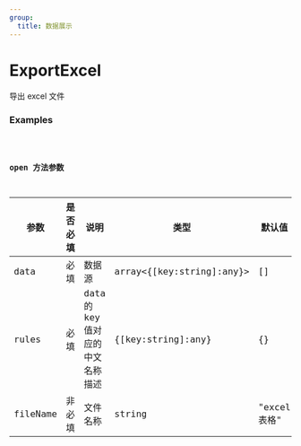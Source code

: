 ```yaml
---
group:
  title: 数据展示
---
```


# ExportExcel

导出 excel 文件

### Examples

<code src="../../src/export-excel/demo/index.jsx" />

### open 方法参数

| 参数     | 是否必填 | 说明                             | 类型                      | 默认值       |
| -------- | -------- | -------------------------------- | ------------------------- | ------------ |
| data     | 必填     | 数据源                           | array<{[key:string]:any}> | []           |
| rules    | 必填     | data 的 key 值对应的中文名称描述 | {[key:string]:any}        | {}           |
| fileName | 非必填   | 文件名称                         | string                    | "excel 表格" |
